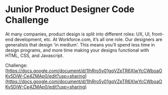 # Junior Product Designer Code Challenge

At many companies, product design is split into different roles: UX, UI, front-end development, etc. At Workforce.com, it’s all one role. Our designers are generalists that design 'in medium'. This means you’ll spend less time in design programs, and more time making your designs functional with HTML, CSS, and Javascript.

Challenge: [https://docs.google.com/document/d/1IhRro5y01gqVZpTR6XIwYcCWboaOKv5DjW-Ce4ZMAp0/edit?usp=sharing](https://docs.google.com/document/d/1IhRro5y01gqVZpTR6XIwYcCWboaOKv5DjW-Ce4ZMAp0/edit?usp=sharing)
